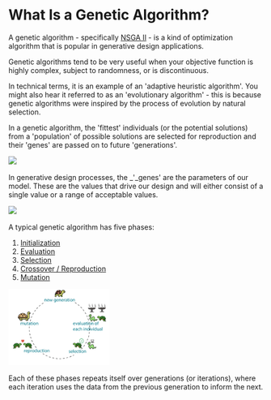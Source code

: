 # What Is a Genetic Algorithm?

A genetic algorithm - specifically [NSGA II](https://www.iitk.ac.in/kangal/Deb_NSGA-II.pdf) - is a kind of optimization algorithm that is popular in generative design applications. 

Genetic algorithms tend to be very useful when your objective function is highly complex, subject to randomness, or is discontinuous. 

In technical terms, it is an example of an 'adaptive heuristic algorithm'. You might also hear it referred to as an 'evolutionary algorithm' - this is because genetic algorithms were inspired by the process of evolution by natural selection. 

In a genetic algorithm, the 'fittest' individuals \(or the potential solutions\) from a 'population' of possible solutions are selected for reproduction and their 'genes' are passed on to future 'generations'.

<img src="../../assets/deeper/whatisgenetic1.png" style="width:200px;"/>

In generative design processes, the _'_genes' are the parameters of our model. These are the values that drive our design and will either consist of a single value or a range of acceptable values.

<img src="../../assets/deeper/whatisgenetic2.png" style="width:200px;"/>

A typical genetic algorithm has five phases:

1. [Initialization](02-04-02_initialization-phase.md)
2. [Evaluation ](02-04-03_evaluation-phase.md)
3. [Selection ](02-04-04_selection-phase.md)
4. [Crossover / Reproduction](02-04-05_crossover-phase.md)
5. [Mutation ](02-04-06_mutation-phase.md)

<img src="../../assets/deeper/whatisgenetic3.png" style="width:200px;"/>

Each of these phases repeats itself over generations \(or iterations\), where each iteration uses the data from the previous generation to inform the next. 

